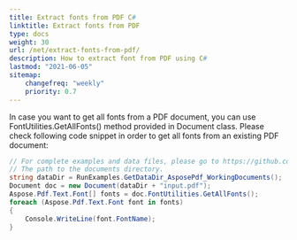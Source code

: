 ```yaml
---
title: Extract fonts from PDF C#
linktitle: Extract fonts from PDF
type: docs
weight: 30
url: /net/extract-fonts-from-pdf/
description: How to extract font from PDF using C#
lastmod: "2021-06-05"
sitemap:
    changefreq: "weekly"
    priority: 0.7
---
```


In case you want to get all fonts from a PDF document, you can use FontUtilities.GetAllFonts() method provided in Document class. Please check following code snippet in order to get all fonts from an existing PDF document:

```csharp
// For complete examples and data files, please go to https://github.com/aspose-pdf/Aspose.PDF-for-.NET
// The path to the documents directory.
string dataDir = RunExamples.GetDataDir_AsposePdf_WorkingDocuments();
Document doc = new Document(dataDir + "input.pdf");
Aspose.Pdf.Text.Font[] fonts = doc.FontUtilities.GetAllFonts();
foreach (Aspose.Pdf.Text.Font font in fonts)
{
    Console.WriteLine(font.FontName);
}
```
